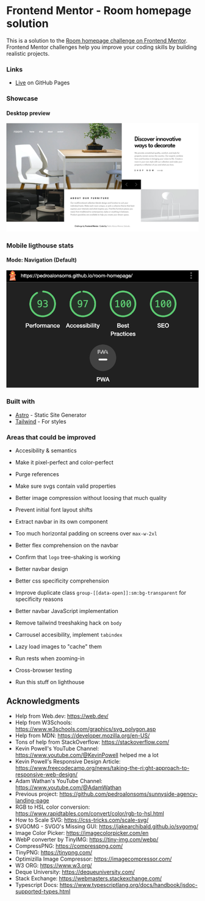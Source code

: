 # Frontend Mentor - Room homepage solution

This is a solution to the [Room homepage challenge on Frontend Mentor](https://www.frontendmentor.io/challenges/room-homepage-BtdBY_ENq). Frontend Mentor challenges help you improve your coding skills by building realistic projects.

### Links

- [Live](https://pedroalonsoms.github.io/room-homepage/) on GitHub Pages

### Showcase

#### Desktop preview

![Desktop preview](preview-desktop.png)

### Mobile ligthouse stats

#### Mode: Navigation (Default)

![Mobile ligthouse stats](stats.png)

### Built with

- [Astro](https://astro.build/) - Static Site Generator
- [Tailwind](https://tailwindcss.com/) - For styles

### Areas that could be improved

- Accesibility & semantics
- Make it pixel-perfect and color-perfect
- Purge references
- Make sure svgs contain valid properties
- Better image compression without loosing that much quality
- Prevent initial font layout shifts
- Extract navbar in its own component
- Too much horizontal padding on screens over `max-w-2xl`
- Better flex comprehension on the navbar
- Confirm that `logo` tree-shaking is working
- Better navbar design
- Better css specificity comprehension
- Improve duplicate class `group-[[data-open]]:sm:bg-transparent` for specificity reasons
- Better navbar JavaScript implementation
- Remove tailwind treeshaking hack on `body`
- Carrousel accesibility, implement `tabindex`
- Lazy load images to "cache" them

- Run rests when zooming-in
- Cross-browser testing
- Run this stuff on lighthouse

## Acknowledgments

- Help from Web.dev: https://web.dev/
- Help from W3Schools: https://www.w3schools.com/graphics/svg_polygon.asp
- Help from MDN: https://developer.mozilla.org/en-US/
- Tons of help from StackOverflow: https://stackoverflow.com/
- Kevin Powell's YouTube Channel: https://www.youtube.com/@KevinPowell helped me a lot
- Kevin Powell's Responsive Design Article: https://www.freecodecamp.org/news/taking-the-ri:ght-approach-to-responsive-web-design/
- Adam Wathan's YouTube Channel: https://www.youtube.com/@AdamWathan
- Previous project: https://github.com/pedroalonsoms/sunnyside-agency-landing-page
- RGB to HSL color conversion: https://www.rapidtables.com/convert/color/rgb-to-hsl.html
- How to Scale SVG: https://css-tricks.com/scale-svg/
- SVGOMG - SVGO's Missing GUI: https://jakearchibald.github.io/svgomg/
- Image Color Picker: https://imagecolorpicker.com/en
- WebP converter by TinyIMG: https://tiny-img.com/webp/
- CompressPNG: https://compresspng.com/
- TinyPNG: https://tinypng.com/
- Optimizilla Image Compressor: https://imagecompressor.com/
- W3 ORG: https://www.w3.org/
- Deque University: https://dequeuniversity.com/
- Stack Exchange: https://webmasters.stackexchange.com/
- Typescript Docs: https://www.typescriptlang.org/docs/handbook/jsdoc-supported-types.html
